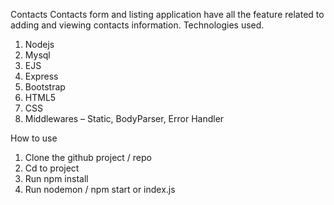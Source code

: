 Contacts
Contacts form and listing application have all the feature related to adding and viewing contacts information.
Technologies used.
1.	Nodejs
2.	Mysql
3.	EJS
4.	Express
5.	Bootstrap
6.	HTML5
7.	CSS
8.	Middlewares – Static, BodyParser, Error Handler

How to use
1.	Clone the github project / repo
2.	Cd to project
3.	Run npm install 
4.	Run nodemon / npm start or index.js
